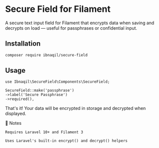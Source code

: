 # Secure Field for Filament

A secure text input field for Filament that encrypts data when saving and decrypts on load — useful for passphrases or confidential input.

## Installation

```bash
composer require ibnaqil/secure-field
```

## Usage

```
use Ibnaqil\SecureField\Components\SecureField;
```

```
SecureField::make('passphrase')
->label('Secure Passphrase')
->required(),
```

That's it! Your data will be encrypted in storage and decrypted when displayed.

🔐 Notes

    Requires Laravel 10+ and Filament 3

    Uses Laravel's built-in encrypt() and decrypt() helpers
